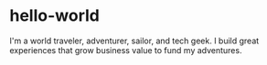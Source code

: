 # hello-world

I'm a world traveler, adventurer, sailor, and tech geek. I build great experiences that grow business value to fund my adventures.
